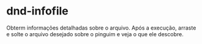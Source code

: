 # dnd-infofile
Obterm informações detalhadas sobre o arquivo.
Após a execução, arraste e solte o arquivo desejado sobre o pinguim
e veja o que ele descobre.

